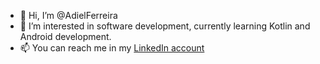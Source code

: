 - 👋 Hi, I’m @AdielFerreira
- 👀 I’m interested in software development, currently learning Kotlin and Android development.
- 📫 You can reach me in my [LinkedIn account](https://www.linkedin.com/in/adiel-ferreira-01/)
